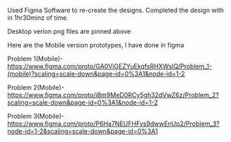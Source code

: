 Used Figma Software to re-create the designs. Completed the design with in 1hr30minz of time.

Desktop verion png files are pinned above 

Here are the Mobile version prototypes, I have done in figma

Problem 1(Mobile)- https://www.figma.com/proto/GA0ViGEZYuEkqfsRHXWsIQ/Problem_1-(mobile)?scaling=scale-down&page-id=0%3A1&node-id=1-2

Problem 2(Mobile)- https://www.figma.com/proto/iBm9MeD0RCy5gh32dVwZ6z/Problem_2?scaling=scale-down&page-id=0%3A1&node-id=1-2

Problem 3(Mobile)- https://www.figma.com/proto/P6Ha7NEUFHFvs9dwwEnUp2/Problem_3?node-id=1-2&scaling=scale-down&page-id=0%3A1
